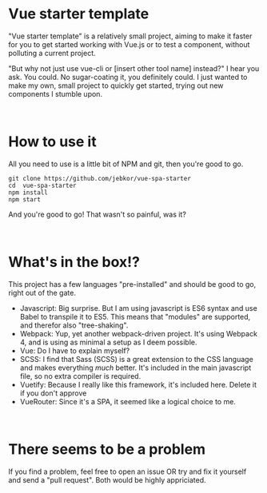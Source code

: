 # Vue starter template
"Vue starter template" is a relatively small project, aiming to make it faster for you to get started working with Vue.js or to test a component, without polluting a current project.

"But why not just use vue-cli or [insert other tool name] instead?" I hear you ask. You could. No sugar-coating it, you definitely could. I just wanted to make my own, small project to quickly get started, trying out new components I stumble upon.

<br>

# How to use it
All you need to use is a little bit of NPM and git, then you're good to go.

```
git clone https://github.com/jebkor/vue-spa-starter
cd  vue-spa-starter
npm install
npm start
```

And you're good to go! That wasn't so painful, was it?

<br>

# What's in the box!?
This project has a few languages "pre-installed" and should be good to go, right out of the gate.
- Javascript: Big surprise. But I am using javascript is ES6 syntax and use Babel to transpile it to ES5. This means that "modules" are supported, and therefor also "tree-shaking".
- Webpack: Yup, yet another webpack-driven project. It's using Webpack 4, and is using as minimal a setup as I deem possible.
- Vue: Do I have to explain myself?
- SCSS: I find that Sass (SCSS) is a great extension to the CSS language and makes everything *much* better. It's included in the main javascript file, so no extra compiler is required.
- Vuetify: Because I really like this framework, it's included here. Delete it if you don't approve
- VueRouter: Since it's a SPA, it seemed like a logical choice to me.

<br>

# There seems to be a problem
If you find a problem, feel free to open an issue OR try and fix it yourself and send a "pull request". Both would be highly appriciated.
